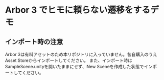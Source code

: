 # Arbor 3 でヒモに頼らない遷移をするデモ

## インポート時の注意

Arbor 3は有料アセットのため本リポジトリに入っていません。各自購入のうえAsset Storeからインポートしてください。
また、インポート時はSampleScene.unityを開いたままにせず、New Sceneを作成した状態でインポートしてください。